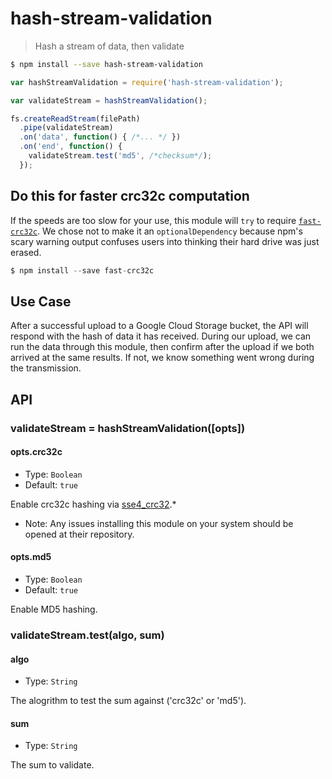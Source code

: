# hash-stream-validation
> Hash a stream of data, then validate

```sh
$ npm install --save hash-stream-validation
```
```js
var hashStreamValidation = require('hash-stream-validation');

var validateStream = hashStreamValidation();

fs.createReadStream(filePath)
  .pipe(validateStream)
  .on('data', function() { /*... */ })
  .on('end', function() {
    validateStream.test('md5', /*checksum*/);
  });
```

## Do this for faster crc32c computation

If the speeds are too slow for your use, this module will `try` to require [`fast-crc32c`](http://gitnpm.com/fast-crc32c). We chose not to make it an `optionalDependency` because npm's scary warning output confuses users into thinking their hard drive was just erased.


```js
$ npm install --save fast-crc32c
```

## Use Case

After a successful upload to a Google Cloud Storage bucket, the API will respond with the hash of data it has received. During our upload, we can run the data through this module, then confirm after the upload if we both arrived at the same results. If not, we know something went wrong during the transmission.

## API

### validateStream = hashStreamValidation([opts])

#### opts.crc32c
- Type: `Boolean`
- Default: `true`

Enable crc32c hashing via [sse4_crc32](https://gitnpm.com/sse4_crc32).*

* Note: Any issues installing this module on your system should be opened at their repository.

#### opts.md5
- Type: `Boolean`
- Default: `true`

Enable MD5 hashing.

### validateStream.test(algo, sum)

#### algo
- Type: `String`

The alogrithm to test the sum against ('crc32c' or 'md5').

#### sum
- Type: `String`

The sum to validate.

